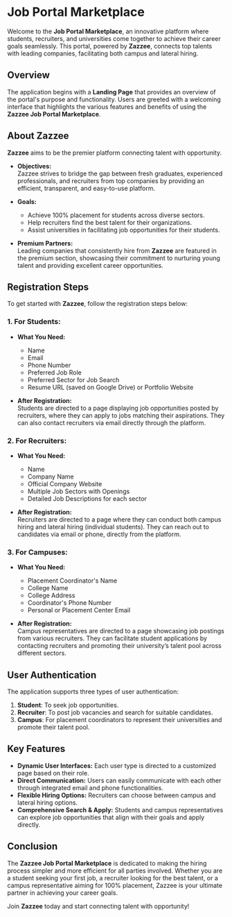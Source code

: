 # Job Portal Marketplace

Welcome to the **Job Portal Marketplace**, an innovative platform where students, recruiters, and universities come together to achieve their career goals seamlessly. This portal, powered by **Zazzee**, connects top talents with leading companies, facilitating both campus and lateral hiring.

## Overview

The application begins with a **Landing Page** that provides an overview of the portal's purpose and functionality. Users are greeted with a welcoming interface that highlights the various features and benefits of using the **Zazzee Job Portal Marketplace**.

## About Zazzee

**Zazzee** aims to be the premier platform connecting talent with opportunity.

- **Objectives:**  
  Zazzee strives to bridge the gap between fresh graduates, experienced professionals, and recruiters from top companies by providing an efficient, transparent, and easy-to-use platform.

- **Goals:**  
  - Achieve 100% placement for students across diverse sectors.
  - Help recruiters find the best talent for their organizations.
  - Assist universities in facilitating job opportunities for their students.

- **Premium Partners:**  
  Leading companies that consistently hire from **Zazzee** are featured in the premium section, showcasing their commitment to nurturing young talent and providing excellent career opportunities.

## Registration Steps

To get started with **Zazzee**, follow the registration steps below:

### 1. For Students:
- **What You Need:**
  - Name
  - Email
  - Phone Number
  - Preferred Job Role
  - Preferred Sector for Job Search
  - Resume URL (saved on Google Drive) or Portfolio Website

- **After Registration:**  
  Students are directed to a page displaying job opportunities posted by recruiters, where they can apply to jobs matching their aspirations. They can also contact recruiters via email directly through the platform.

### 2. For Recruiters:
- **What You Need:**
  - Name
  - Company Name
  - Official Company Website
  - Multiple Job Sectors with Openings
  - Detailed Job Descriptions for each sector

- **After Registration:**  
  Recruiters are directed to a page where they can conduct both campus hiring and lateral hiring (individual students). They can reach out to candidates via email or phone, directly from the platform.

### 3. For Campuses:
- **What You Need:**
  - Placement Coordinator's Name
  - College Name
  - College Address
  - Coordinator's Phone Number
  - Personal or Placement Center Email

- **After Registration:**  
  Campus representatives are directed to a page showcasing job postings from various recruiters. They can facilitate student applications by contacting recruiters and promoting their university’s talent pool across different sectors.

## User Authentication

The application supports three types of user authentication:

1. **Student**: To seek job opportunities.
2. **Recruiter**: To post job vacancies and search for suitable candidates.
3. **Campus**: For placement coordinators to represent their universities and promote their talent pool.

## Key Features

- **Dynamic User Interfaces:** Each user type is directed to a customized page based on their role.
- **Direct Communication:** Users can easily communicate with each other through integrated email and phone functionalities.
- **Flexible Hiring Options:** Recruiters can choose between campus and lateral hiring options.
- **Comprehensive Search & Apply:** Students and campus representatives can explore job opportunities that align with their goals and apply directly.

## Conclusion

The **Zazzee Job Portal Marketplace** is dedicated to making the hiring process simpler and more efficient for all parties involved. Whether you are a student seeking your first job, a recruiter looking for the best talent, or a campus representative aiming for 100% placement, Zazzee is your ultimate partner in achieving your career goals.

Join **Zazzee** today and start connecting talent with opportunity!